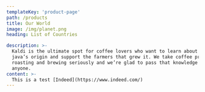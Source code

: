 ```yaml
---
templateKey: 'product-page'
path: /products
title: Our World
image: /img/planet.png
heading: List of Countries

description: >-
  Kaldi is the ultimate spot for coffee lovers who want to learn about their
  java’s origin and support the farmers that grew it. We take coffee production,
  roasting and brewing seriously and we’re glad to pass that knowledge to
  anyone.
content: >-
  This is a test [Indeed](https://www.indeed.com/)
---
```

